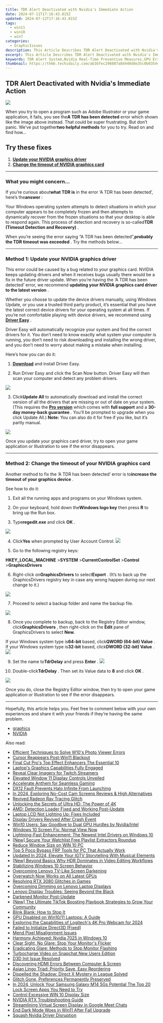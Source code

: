```yaml
---
title: TDR Alert Deactivated with Nvidia's Immediate Action
date: 2024-07-11T17:16:43.815Z
updated: 2024-07-12T17:16:43.815Z
tags:
  - win11
  - win10
  - win7
categories:
  - GraphicIssues
description: This Article Describes TDR Alert Deactivated with Nvidia's Immediate Action
excerpt: This Article Describes TDR Alert Deactivated with Nvidia's Immediate Action
keywords: TDR Alert System,Nvidia Real-Time Preventive Measures,GPU Error Recovery Techniques,Advanced Hardware Diagnostics for Computers,Proactive Computer Maintenance Strategies,Immediate Response to Computer Issues,Enhancing PC Stability with Nvidia Technology
thumbnail: https://thmb.techidaily.com/ab3bfec296887a8d448d8e35c0b03544ab7fa85c994173438d04396b799c480a.jpg
---
```


## TDR Alert Deactivated with Nvidia's Immediate Action

![](https://images.drivereasy.com/wp-content/uploads/2018/08/img_5b84ed0ba5a4e.jpg)

 When you try to open a program such as Adobe Illustrator or your game application, it fails, you see the**A TDR has been detected** error which shown like the image above instead. That could be super frustrating. But don’t panic. We’ve put together**two helpful methods** for you to try. Read on and find how…

## Try these fixes

1. **[Update your NVIDIA graphics driver](#m1)**
2. **[Change the timeout of NVIDIA graphics card](#m2)**

---

### What you might concern…

 If you’re curious about**what TDR is** in the error ‘A TDR has been detected’, here’s the**answer** :

 Your Windows operating system attempts to detect situations in which your computer appears to be completely frozen and then attempts to dynamically recover from the frozen situations so that your desktop is able to respond again. This process of detection and recovery is so-called**TDR (Timeout Detection and Recovery)** .

 When you’re seeing the error saying “A TDR has been detected”,**probably the TDR timeout was exceeded** . Try the methods below…

---

### Method 1: Update your NVIDIA graphics driver

 This error could be caused by a bug related to your graphics card. NVIDIA keeps updating drivers and when it receives bugs usually there would be a fix in the future driver update. When you’re having the ‘A TDR has been detected’ error, we recommend **updating your NVIDIA graphics card driver to the latest version** .

 Whether you choose to update the device drivers manually, using Windows Update, or you use a trusted third party product, it’s essential that you have the latest correct device drivers for your operating system at all times. If you’re not comfortable playing with device drivers, we recommend using **[Driver Easy](https://tools.techidaily.com/drivereasy/download/)** .

 Driver Easy will automatically recognize your system and find the correct drivers for it. You don’t need to know exactly what system your computer is running, you don’t need to risk downloading and installing the wrong driver, and you don’t need to worry about making a mistake when installing.

Here’s how you can do it:

 1) **[Download](https://tools.techidaily.com/drivereasy/download/)** and install Driver Easy.

 2) Run Driver Easy and click the Scan Now button. Driver Easy will then scan your computer and detect any problem drivers.

![](https://images.drivereasy.com/wp-content/uploads/2018/08/img_5b83c200b0462.jpg)

 3) Click**Update All**  to automatically download and install the correct version of all the drivers that are missing or out of date on your system. (This requires the **[Pro version](https://tools.techidaily.com/drivereasy/download/)** which comes with **full support** and a **30-day money-back guarantee**  . You’ll be prompted to upgrade when you click Update All.) **Note:**  You can also do it for free if you like, but it’s partly manual.

![](https://images.drivereasy.com/wp-content/uploads/2018/08/img_5b83c2536edc2.jpg)

 Once you update your graphics card driver, try to open your game application or Illustration to see if the error disappears.

---

### Method 2: Change the timeout of your NVIDIA graphics card

 Another method to fix the ‘A TDR has been detected’ error is to**increase the timeout of your graphics device** .

See how to do it:

1) Exit all the running apps and programs on your Windows system.

2) On your keyboard, hold down the**Windows logo key** then press **R** to bring up the Run box.

3) Type**regedit.exe** and click **OK** .

![](https://images.drivereasy.com/wp-content/uploads/2018/08/img_5b84ef8c7945d.jpg)

4) Click**Yes** when prompted by User Account Control. ![](https://images.drivereasy.com/wp-content/uploads/2018/08/img_5b84f0fc5702d.jpg)

5) Go to the following registry keys:

**HKEY\_LOCAL\_MACHINE** \>**SYSTEM** \>**CurrentControlSet** \>**Control** \>**GraphicsDrivers**

 6) Right-click on**GraphicsDrivers** to select**Export** . (It’s to back up the GraphicsDrivers registry key in case any wrong happen during our next change to it.)

![](https://images.drivereasy.com/wp-content/uploads/2018/08/img_5b84f155c8524.jpg)

 7) Proceed to select a backup folder and name the backup file.

![](https://images.drivereasy.com/wp-content/uploads/2018/08/img_5b84f1b5d2974.jpg)

 8) Once you complete to backup, back to the Registry Editor window, click**GraphicsDrivers** , then right-click on the **Edit** pane of GraphicsDrivers to select **New.**

 If your Windows system type is**64-bit** based, click**QWORD (64-bit) Value** .  
 If your Windows system type is**32-bit** based, click**DWORD (32-bit) Value** .![](https://images.drivereasy.com/wp-content/uploads/2018/08/img_5b84f27f568ed.jpg)

 9) Set the name to**TdrDelay** and press **Enter** . ![](https://images.drivereasy.com/wp-content/uploads/2018/08/img_5b84f3375e80e.jpg)

 10) Double-click**TdrDelay** . Then set its Value data to **8** and click **OK** .

![](https://images.drivereasy.com/wp-content/uploads/2018/08/img_5b84f3875634a.jpg)

 Once you do, close the Registry Editor window, then try to open your game application or Illustration to see if the error disappears.

---

 Hopefully, this article helps you. Feel free to comment below with your own experiences and share it with your friends if they’re having the same problem.

* [graphics](https://tools.techidaily.com/drivereasy/download/)
* [NVIDIA](https://tools.techidaily.com/drivereasy/download/)

<ins class="adsbygoogle"
     style="display:block"
     data-ad-format="autorelaxed"
     data-ad-client="ca-pub-7571918770474297"
     data-ad-slot="1223367746"></ins>



<ins class="adsbygoogle"
     style="display:block"
     data-ad-client="ca-pub-7571918770474297"
     data-ad-slot="8358498916"
     data-ad-format="auto"
     data-full-width-responsive="true"></ins>



<span class="atpl-alsoreadstyle">Also read:</span>
<div><ul>
<li><a href="https://extra-tips.techidaily.com/efficient-techniques-to-solve-w10s-photo-viewer-errors/"><u>Efficient Techniques to Solve W10's Photo Viewer Errors</u></a></li>
<li><a href="https://graphic-issues.techidaily.com/cursor-reappears-post-win11-blackout/"><u>Cursor Reappears Post-Win11 Blackout</u></a></li>
<li><a href="https://fox-access.techidaily.com/final-cut-pros-top-effect-enhancers-the-essential-10/"><u>Final Cut Pro's Top Effect Enhancers  The Essential 10</u></a></li>
<li><a href="https://graphic-issues.techidaily.com/laptops-graphics-capabilities-fully-engaged/"><u>Laptop's Graphics Capabilities Fully Engaged</u></a></li>
<li><a href="https://graphic-issues.techidaily.com/reveal-clear-imagery-for-twitch-streamers/"><u>Reveal Clear Imagery for Twitch Streamers</u></a></li>
<li><a href="https://graphic-issues.techidaily.com/elevated-window-11-display-controls-unveiled/"><u>Elevated Window 11 Display Controls Unveiled</u></a></li>
<li><a href="https://graphic-issues.techidaily.com/accelerate-anthem-for-seamless-gaming/"><u>Accelerate Anthem for Seamless Gaming</u></a></li>
<li><a href="https://graphic-issues.techidaily.com/dx12-fault-prevents-halo-infinite-from-launching/"><u>DX12 Fault Prevents Halo Infinite From Launching</u></a></li>
<li><a href="https://video-capture.techidaily.com/in-2024-exploring-no-cost-cam-screens-reviews-and-high-alternatives/"><u>In 2024, Exploring No-Cost Cam Screens  Reviews & High Alternatives</u></a></li>
<li><a href="https://graphic-issues.techidaily.com/revived-radeon-ray-tracing-glitch/"><u>Revived Radeon Ray Tracing Glitch</u></a></li>
<li><a href="https://graphic-issues.techidaily.com/unlocking-the-secrets-of-ultra-hd-the-power-of-4k/"><u>Unlocking the Secrets of Ultra HD: The Power of 4K</u></a></li>
<li><a href="https://graphic-issues.techidaily.com/amd-detection-loader-fixed-and-working-post-update/"><u>AMD: Detection Loader Fixed and Working Post-Update</u></a></li>
<li><a href="https://graphic-issues.techidaily.com/laptop-lcd-not-lighting-up-fixes-included/"><u>Laptop LCD Not Lighting Up: Fixes Included</u></a></li>
<li><a href="https://graphic-issues.techidaily.com/display-drivers-revived-after-crash-event/"><u>Display Drivers Revived After Crash Event</u></a></li>
<li><a href="https://graphic-issues.techidaily.com/win10-users-say-goodbye-to-dual-gpu-hurdles-by-nvidiaintel/"><u>Win10 Users: Say Goodbye to Dual GPU Hurdles by Nvidia/Intel</u></a></li>
<li><a href="https://graphic-issues.techidaily.com/windows-10-screen-fix-normal-view-now/"><u>Windows 10 Screen Fix: Normal View Now</u></a></li>
<li><a href="https://graphic-issues.techidaily.com/lightning-fast-enhancement-the-newest-intel-drivers-on-windows-10/"><u>Lightning-Fast Enhancement: The Newest Intel Drivers on Windows 10</u></a></li>
<li><a href="https://youtube-help.techidaily.com/new-secure-your-watchlist-free-playlist-extractors-roundup/"><u>[New] Secure Your Watchlist  Free Playlist Extractors Roundup</u></a></li>
<li><a href="https://graphic-issues.techidaily.com/reduce-window-size-on-win-10-pc/"><u>Reduce Window Size on WIN 10 PC</u></a></li>
<li><a href="https://bypass-frp.techidaily.com/top-5-poco-bypass-frp-tools-for-pc-that-actually-work-by-drfone-android/"><u>Top 5 Poco Bypass FRP Tools for PC That Actually Work</u></a></li>
<li><a href="https://audio-shaping.techidaily.com/updated-in-2024-elevate-your-igtv-storytelling-with-musical-elements/"><u>Updated In 2024, Elevate Your IGTV Storytelling With Musical Elements</u></a></li>
<li><a href="https://extra-hints.techidaily.com/new-beyond-basics-why-hdr-dominates-in-video-editing-workflows/"><u>[New] Beyond Basics  Why HDR Dominates in Video Editing Workflows</u></a></li>
<li><a href="https://graphic-issues.techidaily.com/stabilizing-windows-10-screen-behavior/"><u>Stabilizing Windows 10 Screen Behavior</u></a></li>
<li><a href="https://graphic-issues.techidaily.com/overcoming-lenovo-tv-like-screen-darkening/"><u>Overcoming Lenovo TV-Like Screen Darkening</u></a></li>
<li><a href="https://graphic-issues.techidaily.com/overwatch-now-works-on-all-latest-gpus/"><u>Overwatch Now Works on All Latest GPUs</u></a></li>
<li><a href="https://graphic-issues.techidaily.com/resolving-rtx-3080-glitches-in-games/"><u>Resolving RTX 3080 Glitches in Games</u></a></li>
<li><a href="https://graphic-issues.techidaily.com/overcoming-dimming-on-lenovo-laptop-displays/"><u>Overcoming Dimming on Lenovo Laptop Displays</u></a></li>
<li><a href="https://graphic-issues.techidaily.com/lenovo-display-troubles-seeing-beyond-the-black/"><u>Lenovo Display Troubles: Seeing Beyond the Black</u></a></li>
<li><a href="https://graphic-issues.techidaily.com/darkened-monitor-post-update/"><u>Darkened Monitor Post-Update</u></a></li>
<li><a href="https://tiktok-clips.techidaily.com/new-the-ultimate-tiktok-boosting-playbook-strategies-to-grow-your-community/"><u>[New] The Ultimate TikTok Boosting Playbook  Strategies to Grow Your Community</u></a></li>
<li><a href="https://graphic-issues.techidaily.com/blink-blank-how-to-stop-it/"><u>Blink Blank: How to Stop It</u></a></li>
<li><a href="https://graphic-issues.techidaily.com/gpu-disabled-on-win1011-laptops-a-guide/"><u>GPU Disabled on Win10/11 Laptops: A Guide</u></a></li>
<li><a href="https://remote-screen-capture.techidaily.com/exploring-the-capabilities-of-logitechs-4k-pro-webcam-for-2024/"><u>Exploring the Capabilities of Logitech's 4K Pro Webcam for 2024</u></a></li>
<li><a href="https://graphic-issues.techidaily.com/failed-to-initialize-direct3d-fixed/"><u>Failed to Initialize Direct3D [Fixed]</u></a></li>
<li><a href="https://graphic-issues.techidaily.com/mend-pixel-misalignment-issues/"><u>Mend Pixel Misalignment Issues</u></a></li>
<li><a href="https://graphic-issues.techidaily.com/harmony-achieved-nvidia-7025-in-windows-10/"><u>Harmony Achieved: Nvidia 7025 in Windows 10</u></a></li>
<li><a href="https://graphic-issues.techidaily.com/clear-sight-no-glare-stop-your-monitors-flicker/"><u>Clear Sight, No Glare: Stop Your Monitor's Flicker</u></a></li>
<li><a href="https://graphic-issues.techidaily.com/eradicating-glare-methods-to-stop-monitor-flashing/"><u>Eradicating Glare: Methods to Stop Monitor Flashing</u></a></li>
<li><a href="https://extra-tips.techidaily.com/turbocharge-video-on-snapchat-new-users-edition/"><u>Turbocharge Video on Snapchat  New Users Edition</u></a></li>
<li><a href="https://graphic-issues.techidaily.com/d3d-init-issue-resolved/"><u>D3D Init Issue Resolved</u></a></li>
<li><a href="https://graphic-issues.techidaily.com/discovering-hdmi-errors-between-computer-and-screen/"><u>Discovering HDMI Errors Between Computer & Screen</u></a></li>
<li><a href="https://mondly-stories.techidaily.com/asian-lingo-triad-priority-save-easy-reordering/"><u>Asian Lingo Triad: Priority Save, Easy Reordering</u></a></li>
<li><a href="https://graphic-issues.techidaily.com/dispelled-the-shadow-direct-x-mystery-in-league-solved/"><u>Dispelled the Shadow: Direct X Mystery in League Solved</u></a></li>
<li><a href="https://graphic-issues.techidaily.com/glitch-gone-preferences-permanently-preserved/"><u>Glitch Gone, Preferences Permanently Preserved</u></a></li>
<li><a href="https://android-unlock.techidaily.com/in-2024-unlock-your-samsung-galaxy-m14-5gs-potential-the-top-20-lock-screen-apps-you-need-to-try-by-drfone-android/"><u>In 2024, Unlock Your Samsung Galaxy M14 5Gs Potential The Top 20 Lock Screen Apps You Need to Try</u></a></li>
<li><a href="https://graphic-issues.techidaily.com/control-excessive-win-10-display-size/"><u>Control Excessive WIN 10 Display Size</u></a></li>
<li><a href="https://graphic-issues.techidaily.com/nvidia-rtx-troubleshooting-guide/"><u>NVIDIA RTX Troubleshooting Guide</u></a></li>
<li><a href="https://screen-mirroring-recording.techidaily.com/streamlining-virtual-screen-display-in-google-meet-chats/"><u>Streamlining Virtual Screen Display in Google Meet Chats</u></a></li>
<li><a href="https://graphic-issues.techidaily.com/end-dark-mode-woes-in-win11-after-fall-upgrade/"><u>End Dark Mode Woes in Win11 After Fall Upgrade</u></a></li>
<li><a href="https://graphic-issues.techidaily.com/squash-nvidia-driver-disruption/"><u>Squash Nvidia Driver Disruption</u></a></li>
</ul></div>
